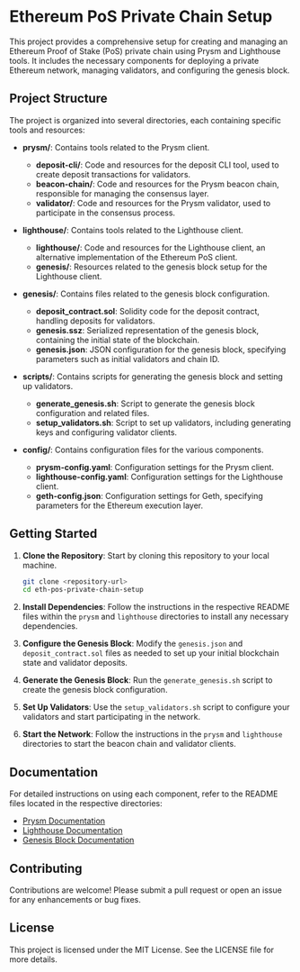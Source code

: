 # Ethereum PoS Private Chain Setup

This project provides a comprehensive setup for creating and managing an Ethereum Proof of Stake (PoS) private chain using Prysm and Lighthouse tools. It includes the necessary components for deploying a private Ethereum network, managing validators, and configuring the genesis block.

## Project Structure

The project is organized into several directories, each containing specific tools and resources:

- **prysm/**: Contains tools related to the Prysm client.
  - **deposit-cli/**: Code and resources for the deposit CLI tool, used to create deposit transactions for validators.
  - **beacon-chain/**: Code and resources for the Prysm beacon chain, responsible for managing the consensus layer.
  - **validator/**: Code and resources for the Prysm validator, used to participate in the consensus process.

- **lighthouse/**: Contains tools related to the Lighthouse client.
  - **lighthouse/**: Code and resources for the Lighthouse client, an alternative implementation of the Ethereum PoS client.
  - **genesis/**: Resources related to the genesis block setup for the Lighthouse client.

- **genesis/**: Contains files related to the genesis block configuration.
  - **deposit_contract.sol**: Solidity code for the deposit contract, handling deposits for validators.
  - **genesis.ssz**: Serialized representation of the genesis block, containing the initial state of the blockchain.
  - **genesis.json**: JSON configuration for the genesis block, specifying parameters such as initial validators and chain ID.

- **scripts/**: Contains scripts for generating the genesis block and setting up validators.
  - **generate_genesis.sh**: Script to generate the genesis block configuration and related files.
  - **setup_validators.sh**: Script to set up validators, including generating keys and configuring validator clients.

- **config/**: Contains configuration files for the various components.
  - **prysm-config.yaml**: Configuration settings for the Prysm client.
  - **lighthouse-config.yaml**: Configuration settings for the Lighthouse client.
  - **geth-config.json**: Configuration settings for Geth, specifying parameters for the Ethereum execution layer.

## Getting Started

1. **Clone the Repository**: Start by cloning this repository to your local machine.
   
   ```bash
   git clone <repository-url>
   cd eth-pos-private-chain-setup
   ```

2. **Install Dependencies**: Follow the instructions in the respective README files within the `prysm` and `lighthouse` directories to install any necessary dependencies.

3. **Configure the Genesis Block**: Modify the `genesis.json` and `deposit_contract.sol` files as needed to set up your initial blockchain state and validator deposits.

4. **Generate the Genesis Block**: Run the `generate_genesis.sh` script to create the genesis block configuration.

5. **Set Up Validators**: Use the `setup_validators.sh` script to configure your validators and start participating in the network.

6. **Start the Network**: Follow the instructions in the `prysm` and `lighthouse` directories to start the beacon chain and validator clients.

## Documentation

For detailed instructions on using each component, refer to the README files located in the respective directories:

- [Prysm Documentation](prysm/README.md)
- [Lighthouse Documentation](lighthouse/README.md)
- [Genesis Block Documentation](genesis/README.md)

## Contributing

Contributions are welcome! Please submit a pull request or open an issue for any enhancements or bug fixes.

## License

This project is licensed under the MIT License. See the LICENSE file for more details.